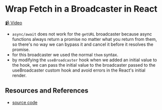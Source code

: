 # Wrap Fetch in a Broadcaster in React

[📹 Video](https://egghead.io/lessons/egghead-wrap-fetch-in-a-broadcaster-in-react)

- `async/await` does not work for the `getURL` broadcaster because async functions always return a promise no matter what you return from them, so there's no way we can bypass it and cancel it before it resolves the promise.
- for this broadcaster we used the normal `them` syntax.
- by modifying the `useBroadcaster` hook when we added an initial value to the hook, we can pass the initial value to the broadcaster passed to the useBroadcaster custom hook and avoid errors in the React's initial render.

## Resources and References

- [source code](https://github.com/johnlindquist/crafting-functions/blob/fetch-broadcaster/src/index.js)
